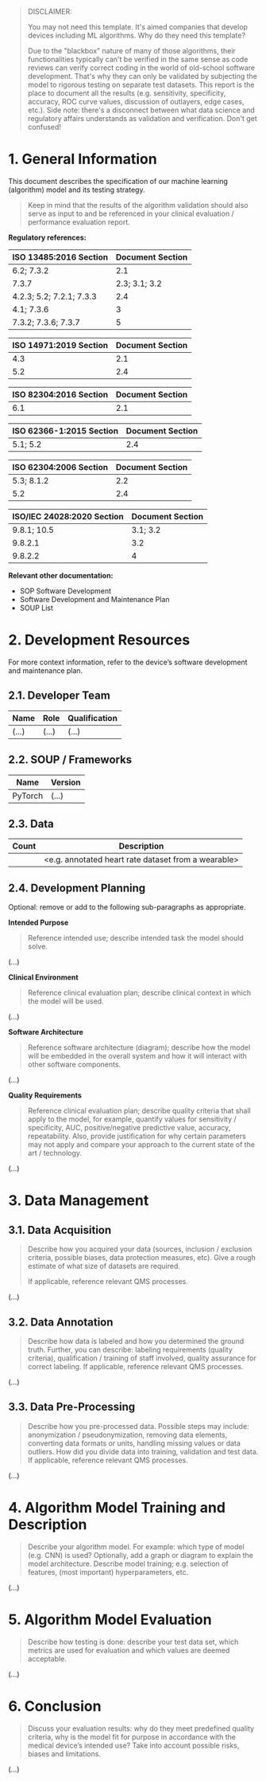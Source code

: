 > DISCLAIMER:
>
> You may not need this template. It's aimed companies that develop devices including ML algorithms. Why do
> they need this template?
>
> Due to the "blackbox" nature of many of those algorithms, their functionalities typically can't be verified
> in the same sense as code reviews can verify correct coding in the world of old-school software
> development. That's why they can only be validated by subjecting the model to rigorous testing on separate
> test datasets. This report is the place to document all the results (e.g. sensitivity, specificity,
> accuracy, ROC curve values, discussion of outlayers, edge cases, etc.). Side note: there's a disconnect
> between what data science and regulatory affairs understands as validation and verification. Don't get
> confused!

# 1. General Information

This document describes the specification of our machine learning (algorithm) model and its testing strategy.

> Keep in mind that the results of the algorithm validation should also serve as input to and be referenced in
> your clinical evaluation / performance evaluation report.

**Regulatory references:**

| ISO 13485:2016 Section   | Document Section |
|--------------------------|------------------|
| 6.2; 7.3.2               | 2.1              |
| 7.3.7                    | 2.3; 3.1; 3.2    |
| 4.2.3; 5.2; 7.2.1; 7.3.3 | 2.4              |
| 4.1; 7.3.6               | 3                |
| 7.3.2; 7.3.6; 7.3.7      | 5                |

| ISO 14971:2019 Section | Document Section |
|------------------------|------------------|
| 4.3                    | 2.1              |
| 5.2                    | 2.4              |

| ISO 82304:2016 Section | Document Section |
|------------------------|------------------|
| 6.1                    | 2.1              |

| ISO 62366-1:2015 Section | Document Section |
|--------------------------|------------------|
| 5.1; 5.2                 | 2.4              |

| ISO 62304:2006 Section | Document Section |
|------------------------|------------------|
| 5.3; 8.1.2             | 2.2              |
| 5.2                    | 2.4              |

| ISO/IEC 24028:2020 Section | Document Section |
|----------------------------|------------------|
| 9.8.1; 10.5                | 3.1; 3.2         |
| 9.8.2.1                    | 3.2              |
| 9.8.2.2                    | 4                |

**Relevant other documentation:**

* SOP Software Development
* Software Development and Maintenance Plan
* SOUP List

# 2. Development Resources

For more context information, refer to the device’s software development and maintenance plan.

## 2.1. Developer Team

| Name  | Role  | Qualification |
|-------|-------|---------------|
| (...) | (...) | (...)         |

## 2.2. SOUP / Frameworks

| Name    | Version |
|---------|---------|
| PyTorch | (...)   |

## 2.3. Data

| Count | Description                                           |
|-------|-------------------------------------------------------|
|       | \<e.g. annotated heart rate dataset from a wearable\> |

## 2.4. Development Planning

Optional: remove or add to the following sub-paragraphs as appropriate.

**Intended Purpose**

> Reference intended use; describe intended task the model should solve.

(...)

**Clinical Environment**

> Reference clinical evaluation plan; describe clinical context in which the model will be used.

(...)

**Software Architecture**

> Reference software architecture (diagram); describe how the model will be embedded in the overall system and
> how it will interact with other software components.

(...)

**Quality Requirements**

> Reference clinical evaluation plan; describe quality criteria that shall apply to the model, for example,
> quantify values for sensitivity / specificity, AUC, positive/negative predictive value, accuracy,
> repeatability. Also, provide justification for why certain parameters may not apply and compare your
> approach to the current state of the art / technology.

(...)

# 3. Data Management

## 3.1. Data Acquisition

> Describe how you acquired your data (sources, inclusion / exclusion criteria, possible biases, data
> protection measures, etc). Give a rough estimate of what size of datasets are required.
>
> If applicable, reference relevant QMS processes.

(...)

## 3.2. Data Annotation

> Describe how data is labeled and how you determined the ground truth. Further, you can describe: labeling
> requirements (quality criteria), qualification / training of staff involved, quality assurance for correct
> labeling. If applicable, reference relevant QMS processes.

(...)

## 3.3. Data Pre-Processing

> Describe how you pre-processed data. Possible steps may include: anonymization / pseudonymization, removing
> data elements, converting data formats or units, handling missing values or data outliers. How did you
> divide data into training, validation and test data. If applicable, reference relevant QMS processes.

(...)

# 4. Algorithm Model Training and Description

> Describe your algorithm model. For example: which type of model (e.g. CNN) is used? Optionally, add a graph
> or diagram to explain the model architecture. Describe model training; e.g. selection of features, (most
> important) hyperparameters, etc.

(...)

# 5. Algorithm Model Evaluation

> Describe how testing is done: describe your test data set, which metrics are used for evaluation and which
> values are deemed acceptable.

(...)

# 6. Conclusion

> Discuss your evaluation results: why do they meet predefined quality criteria, why is the model fit for
> purpose in accordance with the medical device’s intended use? Take into account possible risks, biases and
> limitations.

(...)
